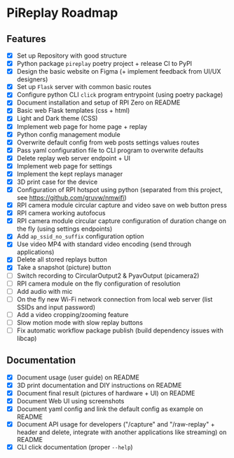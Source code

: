 # PiReplay Roadmap

## Features

- [X] Set up Repository with good structure
- [X] Python package `pireplay` poetry project + release CI to PyPI
- [X] Design the basic website on Figma (+ implement feedback from UI/UX designers)
- [X] Set up `Flask` server with common basic routes
- [X] Configure python CLI `click` program entrypoint (using poetry package)
- [X] Document installation and setup of RPI Zero on README
- [X] Basic web Flask templates (css + html)
- [X] Light and Dark theme (CSS)
- [X] Implement web page for home page + replay
- [X] Python config management module
- [X] Overwrite default config from web posts settings values routes
- [X] Pass yaml configuration file to CLI program to overwrite defaults
- [X] Delete replay web server endpoint + UI
- [X] Implement web page for settings
- [X] Implement the kept replays manager
- [X] 3D print case for the device
- [X] Configuration of RPI hotspot using python (separated from this project, see <https://github.com/gruvw/nmwifi>)
- [X] RPI camera module circular capture and video save on web button press
- [X] RPI camera working autofocus
- [X] RPI camera module circular capture configuration of duration change on the fly (using settings endpoints)
- [X] Add `ap_ssid_no_suffix` configuration option
- [X] Use video MP4 with standard video encoding (send through applications)
- [X] Delete all stored replays button
- [X] Take a snapshot (picture) button
- [ ] Switch recording to CircularOutput2 & PyavOutput (picamera2)
- [ ] RPI camera module on the fly configuration of resolution
- [ ] Add audio with mic
- [ ] On the fly new Wi-Fi network connection from local web server (list SSIDs and input password)
- [ ] Add a video cropping/zooming feature
- [ ] Slow motion mode with slow replay buttons
- [ ] Fix automatic workflow package publish (build dependency issues with libcap)

## Documentation

- [X] Document usage (user guide) on README
- [X] 3D print documentation and DIY instructions on README
- [X] Document final result (pictures of hardware + UI) on README
- [X] Document Web UI using screenshots
- [X] Document yaml config and link the default config as example on README
- [X] Document API usage for developers ("/capture" and "/raw-replay" + header and delete, integrate with another applications like streaming) on README
- [X] CLI click documentation (proper `--help`)
